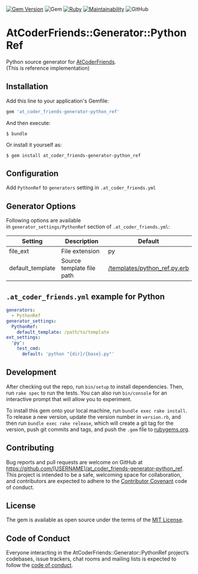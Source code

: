 [![Gem Version](https://badge.fury.io/rb/at_coder_friends-generator-python_ref.svg)](https://badge.fury.io/rb/at_coder_friends-generator-python_ref)
![Gem](https://img.shields.io/gem/dt/at_coder_friends-generator-python_ref)
[![Ruby](https://github.com/nejiko96/at_coder_friends-generator-python_ref/actions/workflows/ruby.yml/badge.svg)](https://github.com/nejiko96/at_coder_friends-generator-python_ref/actions/workflows/ruby.yml)
[![Maintainability](https://api.codeclimate.com/v1/badges/0775ef9da0798b73beb4/maintainability)](https://codeclimate.com/github/nejiko96/at_coder_friends-generator-python_ref/maintainability)
![GitHub](https://img.shields.io/github/license/nejiko96/at_coder_friends-generator-python_ref)

# AtCoderFriends::Generator::PythonRef

Python source generator for [AtCoderFriends](https://github.com/nejiko96/at_coder_friends).  
(This is reference implementation)

## Installation

Add this line to your application's Gemfile:

```ruby
gem 'at_coder_friends-generator-python_ref'
```

And then execute:

    $ bundle

Or install it yourself as:

    $ gem install at_coder_friends-generator-python_ref

## Configuration

Add ```PythonRef``` to ```generators``` setting in ```.at_coder_friends.yml```

## Generator Options

Following options are available  
in ```generator_settings/PythonRef``` section of ```.at_coder_friends.yml```:

| Setting | Description  | Default |
|---------|--------------|---------|
|file_ext |File extension|py       |
|default_template|Source template file path|[/templates/python_ref.py.erb](/templates/python_ref.py.erb)|

## ```.at_coder_friends.yml``` example for Python
  ```YAML
  generators:
    - PythonRef
  generator_settings:
    PythonRef:
      default_template: /path/to/template
  ext_settings:
    'py':
      test_cmd:
        default: 'python "{dir}/{base}.py"'
  ```

## Development

After checking out the repo, run `bin/setup` to install dependencies. Then, run `rake spec` to run the tests. You can also run `bin/console` for an interactive prompt that will allow you to experiment.

To install this gem onto your local machine, run `bundle exec rake install`. To release a new version, update the version number in `version.rb`, and then run `bundle exec rake release`, which will create a git tag for the version, push git commits and tags, and push the `.gem` file to [rubygems.org](https://rubygems.org).

## Contributing

Bug reports and pull requests are welcome on GitHub at https://github.com/[USERNAME]/at_coder_friends-generator-python_ref. This project is intended to be a safe, welcoming space for collaboration, and contributors are expected to adhere to the [Contributor Covenant](http://contributor-covenant.org) code of conduct.

## License

The gem is available as open source under the terms of the [MIT License](https://opensource.org/licenses/MIT).

## Code of Conduct

Everyone interacting in the AtCoderFriends::Generator::PythonRef project’s codebases, issue trackers, chat rooms and mailing lists is expected to follow the [code of conduct](https://github.com/[USERNAME]/at_coder_friends-generator-python_ref/blob/master/CODE_OF_CONDUCT.md).
